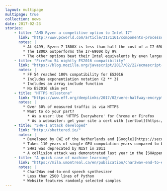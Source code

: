 ```yaml
---
layout: multipage
multipage: true
collection: news
date: 2017-02-23
stories:
    - title: "AMD Ryzen a competitive option to Intel I7"
      link: "http://www.pcworld.com/article/3171161/components-processors/amds-ryzen-launches-march-2-outperforming-intels-core-i7-at-a-fraction-of-the-price.html"
      notes: |
        * At $499, Ryzen 7 1800X is less than half the cost of a I7-6900K
        * The 1800X outperforms the I7-6900K by 9%
        * The other options beat their Intel equivalents by even larger margins
    - title: "FireFox 54 nightly ES2016 compatibility"
      link: "https://blog.mozilla.org/javascript/2017/02/22/ecmascript-2016plus-in-firefox/"
      notes: |
        * FF 54 reached 100% compatibility for ES2016
        * Includes exponentiation notation (2 ** 3)
        * Includes an array include function
        * No ES2016 shim yet
    - title: "HTTPS milestone"
      link: "https://www.eff.org/deeplinks/2017/02/were-halfway-encrypting-entire-web"
      notes: |
        * Over 50% of measured traffic is via HTTPS
        * Want to do your part?
          * As a user: Use 'HTTPS Everywhere' for Chrome or Firefox
          * As a webmaster: get your site a cert with [certbot](https://certbot.eff.org/)
    - title: "SHA-1 attack developed"
      link: "http://shattered.io/"
      notes: |
        * Developed by CWI of the Netherlands and [Google](https://security.googleblog.com/2017/02/announcing-first-sha1-collision.html)
        * Takes 110 years of single-GPU computation years compared to brute-forces 12,000,000 GPU-years
        * SHA1 was deprecated by NIST in 2011
        * A collision attack was demonstrated last year in the [SHAppening](https://sites.google.com/site/itstheshappening/)
    - title: "A quick case of machine learning"
      link: "https://mila.umontreal.ca/en/publication/char2wav-end-to-end-speech-synthesis/"
      notes: |
        * Char2Wav end-to-end speech synthesizer
        * Less than 2500 lines of Python
        * Website features randomly selected samples
---
```

